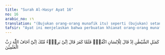 ```yaml
---
title: "Surah Al-Hasyr Ayat 16"
no: 16
arabic_no: ١٦
translation: "(Bujukan orang-orang munafik itu) seperti (bujukan) setan ketika ia berkata kepada manusia, “Kafirlah kamu!” Kemudian ketika manusia itu menjadi kafir ia berkata, “Sesungguhnya aku berlepas diri dari kamu, karena sesungguhnya aku takut kepada Allah, Tuhan seluruh alam.” "
tafsir: "Ayat ini menjelaskan bahwa perbuatan khianat orang-orang munafik yang berjanji akan menolong Bani Nadhir bila diserang kaum Muslimin dan ikut mereka bila diusir dari Medinah, adalah seperti perbuatan setan.\n\nSetan selalu merayu manusia agar mengingkari Allah dan tidak mengikuti agama yang telah disampaikan rasul-Nya. Akan tetapi, bila manusia itu memerlukan pertolongan dalam menghadapi kesengsaraan dan malapetaka yang datang kepada mereka, setan berlepas diri dan tidak menepati janjinya. Mereka bahkan berkata, \"Sesungguhnya aku takut kepada Allah Tuhan semesta alam.\"\n\nAllah menyamakan orang-orang munafik dengan setan untuk menunjukkan bahwa sifat-sifat orang-orang munafik itu sama dengan sifat-sifat setan. Setan yang durhaka mematuhi hukum-hukum Allah, percaya bahwa Allah itu ada, Maha Esa, dan hanya Dia yang berhak disembah. Setan juga percaya bahwa syarat-syarat memperoleh kebahagiaan hidup di dunia dan di akhirat hanya dengan mengikuti agama Allah. Akan tetapi, mereka adalah kaum yang fasik. Mereka mengetahui kebenaran sesuatu tetapi tidak melaksanakannya. Demikian pula halnya dengan orang-orang munafik, mereka tahu mana yang benar dan mana yang salah, tetapi mereka tidak melaksanakan kebenaran itu. Mereka bahkan melakukan perbuatan-perbuatan menghasut dan terlarang. Allah berfirman:\n\nDan setan berkata ketika perkara (hisab) telah diselesaikan, \"Sesungguhnya Allah telah menjanjikan kepadamu janji yang benar, dan aku pun telah menjanjikan kepadamu, tetapi aku menyalahinya. Tidak ada kekuasaan bagiku terhadapmu, melainkan (sekedar) aku menyeru kamu lalu kamu mematuhi seruanku, oleh sebab itu janganlah kamu mencerca aku, tetapi cercalah dirimu sendiri. Aku tidak dapat menolongmu, dan kamu pun tidak dapat menolongku. Sesungguhnya aku tidak membenarkan perbuatanmu mempersekutukan aku (dengan Allah) sejak dahulu.\" Sungguh, orang yang zalim akan mendapat siksaan yang pedih. (Ibrahim/14: 22)\n\nJadi bentuk perumpamaan dalam ayat ini ialah orang-orang munafik diserupakan dengan setan. Orang-orang Yahudi Bani Nadhir disamakan dengan orang-orang yang teperdaya oleh bujukan setan. Ketakutan mereka kepada kaum Muslimin disamakan dengan ketakutan mereka kepada Allah, bahkan lebih dari itu."
---
```

كَمَثَلِ الشَّيْطٰنِ اِذْ قَالَ لِلْاِنْسَانِ اكْفُرْۚ فَلَمَّا كَفَرَ قَالَ اِنِّيْ بَرِيْۤءٌ مِّنْكَ اِنِّيْٓ اَخَافُ اللّٰهَ رَبَّ الْعٰلَمِيْنَ 